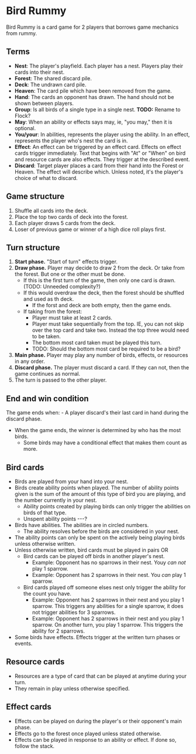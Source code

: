 Bird Rummy
===

Bird Rummy is a card game for 2 players that borrows game mechanics from rummy.

Terms
---
- **Nest**: The player's playfield. Each player has a nest. Players play their cards into their nest.
- **Forest**: The shared discard pile.
- **Deck**: The undrawn card pile.
- **Heaven**: The card pile which have been removed from the game.
- **Hand**: The cards an opponent has drawn. The hand should not be shown between players.
- **Group**: Is all birds of a single type in a single nest. **TODO:** Rename to Flock?
- **May**: When an ability or effects says may, ie, "you may," then it is optional.
- **You/your**: In abilities, represents the player using the ability. In an effect, represents the player who's nest the card is in.
- **Effect**: An effect can be triggered by an effect card. Effects on effect cards trigger immediately. Text that begins with "At" or "When" on bird and resource cards are also effects. They trigger at the described event.
- **Discard**: Target player places a card from their hand into the Forest or Heaven. The effect will describe which. Unless noted, it's the player's choice of what to discard.

Game structure
---
1. Shuffle all cards into the deck.
1. Place the top two cards of deck into the forest.
1. Each player draws 5 cards from the deck.
1. Loser of previous game or winner of a high dice roll plays first.

Turn structure
---
1. **Start phase.** "Start of turn" effects trigger.
1. **Draw phase.** Player may decide to draw 2 from the deck. Or take from the forest. But one or the other must be done.
    - If this is the first turn of the game, then only one card is drawn. (TODO: Unneeded complexity?)
    - If this would overdraw the deck, then the forest should be shuffled and used as th deck.
        - If the forst and deck are both empty, then the game ends.
    - If taking from the forest:
        - Player must take at least 2 cards.
        - Player must take sequentially from the top. IE, you can not skip over the top card and take two. Instead the top three would need to be taken.
        - The bottom most card taken must be played this turn.
        - TODO: Should the bottom most card be required to be a bird?
1. **Main phase.** Player may play any number of birds, effects, or resources in any order.
1. **Discard phase.** The player must discard a card. If they can not, then the game continues as normal.
1. The turn is passed to the other player.

End and win condition
---
The game ends when:
    - A player discard's their last card in hand during the discard phase.
- When the game ends, the winner is determined by who has the most birds.
    - Some birds may have a conditional effect that makes them count as more.

Bird cards
---
- Birds are played from your hand into your nest.
- Birds create ability points when played. The number of ability points given is the sum of the amount of this type of bird you are playing, and the number currently in your nest.
    - Ability points created by playing birds can only trigger the abilities on birds of that type.
    - Unspent ability points ---?
- Birds have abilities. The abilities are in circled numbers.
    - The ability resolves before the birds are considered in your nest.
- The ability points can only be spent on the actively being playing birds unless otherwise written.
- Unless otherwise written, bird cards must be played in pairs OR
    - Bird cards can be played off birds in another player's nest.
        - Example: Opponent has no sparrows in their nest. Youy *can not* play 1 sparrow.
        - Example: Opponent has 2 sparrows in their nest. You *can* play 1 sparrow.
    - Bird cards played off someone elses nest only trigger the ability for the count you have.
        - Example: Opponent has 2 sparrows in their nest and you play 1 sparrow. This triggers any abilities for a single sparrow, it does not trigger abilities for 3 sparrows.
        - Example: Opponent has 2 sparrows in their nest and you play 1 sparrow. On another turn, you play 1 sparrow. This triggers the ability for 2 sparrows.
- Some birds have effects. Effects trigger at the written turn phases or events.

Resource cards
---
- Resources are a type of card that can be played at anytime during your turn.
- They remain in play unless otherwise specified.

Effect cards
---
- Effects can be played on during the player's or their opponent's main phase.
- Effects go to the forest once played unless stated otherwise.
- Effects can be played in response to an ability or effect. If done so, follow the stack.
